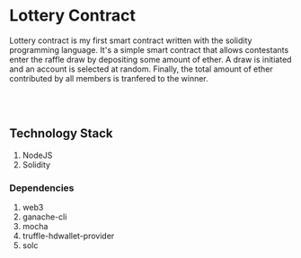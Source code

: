 # Lottery Contract
Lottery contract is my first smart contract written with the solidity programming language. It's a simple smart contract
that allows contestants enter the raffle draw by depositing some amount of ether. A draw is initiated and an account is
selected at random. Finally, the total amount of ether contributed by all members is tranfered to the winner.


<br />
<br />


## Technology Stack
1. NodeJS
2. Solidity

### Dependencies
1. web3
2. ganache-cli
3. mocha
4. truffle-hdwallet-provider
5. solc
